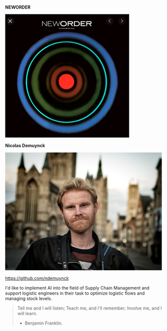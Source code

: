 **NEWORDER**

![Logo](https://github.com/Rosseel/Neworder/blob/Nicolas/NEWORDER.png)

**Nicolas Demuynck**

![Nicolas](https://github.com/Rosseel/Neworder/blob/Nicolas/Nicolas.jpg)

https://github.com/ndemuynck

I'd like to implement AI into the field of Supply Chain Management and support logistic engineers in their task to optimize logistic flows and managing stock levels. 

> Tell me and I will listen; Teach me, and I'll remember; Involve me, and I will learn.
> - Benjamin Franklin.